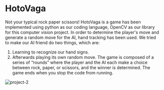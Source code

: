 # HotoVaga
Not your typical rock paper scissors!
HotoVaga is a game has been implemented using python as our coding language, OpenCV as
our library for this computer vision project. In order to determine the player's move
and generate a random move for the AI, hand tracking has been used. We tried to
make our AI friend do two things, which are:
1. Learning to recognize our hand signs.
2. Afterwards playing its own random move.
The game is composed of a series of “rounds” where the player and the AI each make
a choice between rock, paper, or scissors, and the winner is determined. The game
ends when you stop the code from running.

![project-2](https://github.com/Mimimomo001/Hotovaga/assets/76520207/dc552da4-195a-440d-a57a-9725c58a79bc)
